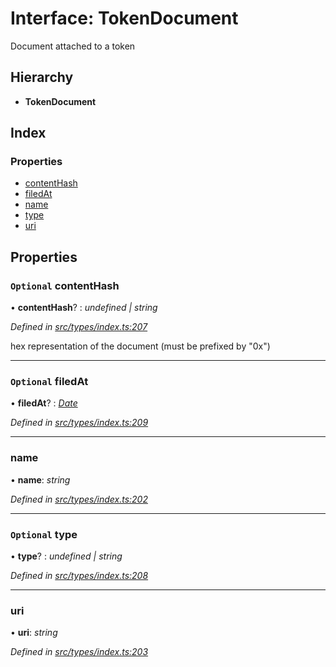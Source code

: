 # Interface: TokenDocument

Document attached to a token

## Hierarchy

* **TokenDocument**

## Index

### Properties

* [contentHash](tokendocument.md#optional-contenthash)
* [filedAt](tokendocument.md#optional-filedat)
* [name](tokendocument.md#name)
* [type](tokendocument.md#optional-type)
* [uri](tokendocument.md#uri)

## Properties

### `Optional` contentHash

• **contentHash**? : *undefined | string*

*Defined in [src/types/index.ts:207](https://github.com/PolymathNetwork/polymesh-sdk/blob/56921667/src/types/index.ts#L207)*

hex representation of the document (must be prefixed by "0x")

___

### `Optional` filedAt

• **filedAt**? : *[Date](../enums/transactionargumenttype.md#date)*

*Defined in [src/types/index.ts:209](https://github.com/PolymathNetwork/polymesh-sdk/blob/56921667/src/types/index.ts#L209)*

___

###  name

• **name**: *string*

*Defined in [src/types/index.ts:202](https://github.com/PolymathNetwork/polymesh-sdk/blob/56921667/src/types/index.ts#L202)*

___

### `Optional` type

• **type**? : *undefined | string*

*Defined in [src/types/index.ts:208](https://github.com/PolymathNetwork/polymesh-sdk/blob/56921667/src/types/index.ts#L208)*

___

###  uri

• **uri**: *string*

*Defined in [src/types/index.ts:203](https://github.com/PolymathNetwork/polymesh-sdk/blob/56921667/src/types/index.ts#L203)*
